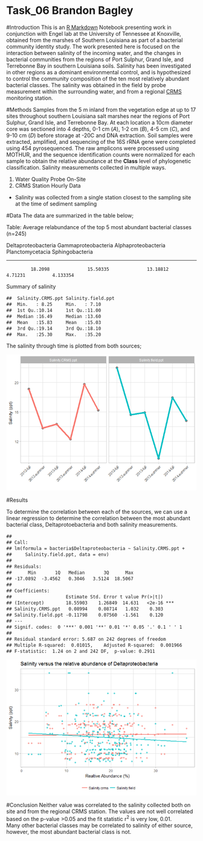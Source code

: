 # Task_06 Brandon Bagley
#Introduction
This is an [R Markdown](http://rmarkdown.rstudio.com) Notebook presenting work in conjunction with Engel lab at the University of Tennessee at Knoxville, obtained from the marshes of Southern Louisiana as part of a bacterial community identity study.   The work presented here is focused on the interaction between salinity of the incoming water, and the changes in bacterial communities from the regions of Port Sulphur, Grand Isle, and Terrebonne Bay in southern Louisiana soils.  Salinity has been investigated in other regions as a dominant environmental control, and is hypothesized to control the community composition of the ten most relatively abundant bacterial classes.  The salinity was obtained in the field by probe measurement within the surrounding  water, and from a regional [CRMS](https://lacoast.gov/crms2) monitoring station.

#Methods
Samples from the 5 m inland from the vegetation edge at up to 17 sites throughout southern Louisiana salt marshes near the regions of Port Sulphur, Grand Isle, and Terrebonne Bay.  At each location a 10cm diameter core was sectioned into 4 depths, 0-1 cm (*A*), 1-2 cm (*B*), 4-5 cm (*C*), and 9-10 cm (*D*) before storage at -20C and DNA extraction.  Soil samples were extracted, amplified, and sequencing of the 16S rRNA gene were completed using 454 pyrosequenced.  The raw amplicons were processed using MOTHUR, and the sequence identification counts were normalized for each sample to obtain the relative abundance at the **Class** level of phylogenetic classification. 
Salinity measurements collected in multiple ways.

1. Water Quality Probe On-Site
2. CRMS Station Hourly Data
  + Salinity was collected from a single station closest to the sampling site at the time of sediment sampling
  
#Data
The data are summarized in the table below;


Table: Average relabundance of the top 5 most abundant bacterial classes (n=245)

 Deltaproteobacteria   Gammaproteobacteria   Alphaproteobacteria   Planctomycetacia   Sphingobacteria
--------------------  --------------------  --------------------  -----------------  ----------------
             18.2098              15.50335              13.18812            4.71231          4.133354

Summary of salinity

```
##  Salinity.CRMS.ppt Salinity.field.ppt
##  Min.   : 8.25     Min.   : 7.10     
##  1st Qu.:10.14     1st Qu.:11.00     
##  Median :16.49     Median :13.60     
##  Mean   :15.83     Mean   :15.03     
##  3rd Qu.:19.14     3rd Qu.:18.10     
##  Max.   :25.30     Max.   :35.20
```

The salinity through time is plotted from both sources;

![](Task_6_files/figure-html/unnamed-chunk-3-1.png)<!-- -->

#Results

To determine the correlation between each of the sources, we can use a linear regression to determine the correlation between the most abundant bacterial class, Deltaprotoebacteria and both salinity measurements.


```
## 
## Call:
## lm(formula = bacteria$Deltaproteobacteria ~ Salinity.CRMS.ppt + 
##     Salinity.field.ppt, data = env)
## 
## Residuals:
##      Min       1Q   Median       3Q      Max 
## -17.0892  -3.4562   0.3046   3.5124  18.5067 
## 
## Coefficients:
##                    Estimate Std. Error t value Pr(>|t|)    
## (Intercept)        18.55903    1.26849  14.631   <2e-16 ***
## Salinity.CRMS.ppt   0.08994    0.08714   1.032    0.303    
## Salinity.field.ppt -0.11798    0.07560  -1.561    0.120    
## ---
## Signif. codes:  0 '***' 0.001 '**' 0.01 '*' 0.05 '.' 0.1 ' ' 1
## 
## Residual standard error: 5.687 on 242 degrees of freedom
## Multiple R-squared:  0.01015,	Adjusted R-squared:  0.001966 
## F-statistic:  1.24 on 2 and 242 DF,  p-value: 0.2911
```
![](Task_6_files/figure-html/unnamed-chunk-5-1.png)<!-- -->

#Conclusion
Neither value was correlated to the salinity collected both on site and from the regional CRMS station.  The values are not well correlated based on the p-value >0.05 and the fit statistic r$^{2}$ is very low, 0.01.  
Many other bacterial classes may be correlated to salinity of either source, however, the most abundant bacterial class is not.

